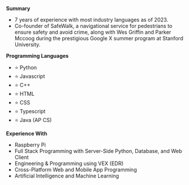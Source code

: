 **Summary**

- 7 years of experience with most industry languages as of 2023.
- Co-founder of SafeWalk, a navigational service for pedestrians to ensure safety and avoid crime, along with Wes Griffin and Parker Mccoog during the prestigious Google X summer program at Stanford University.

**Programming Languages**
- ⭐️ Python
- ⭐️ Javascript
- ⭐️ C++
- ⭐️ HTML
- ⭐️ CSS
- ⭐️ Typescript
- ⭐️ Java (AP CS)

**Experience With**
- Raspberry Pi
- Full Stack Programming with Server-Side Python, Database, and Web Client
- Engineering & Programming using VEX (EDR)
- Cross-Platform Web and Mobile App Programming
- Artificial Intelligence and Machine Learning
